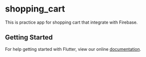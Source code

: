 # shopping_cart

This is practice app for shopping cart that integrate with Firebase.

## Getting Started

For help getting started with Flutter, view our online
[documentation](https://flutter.io/).
